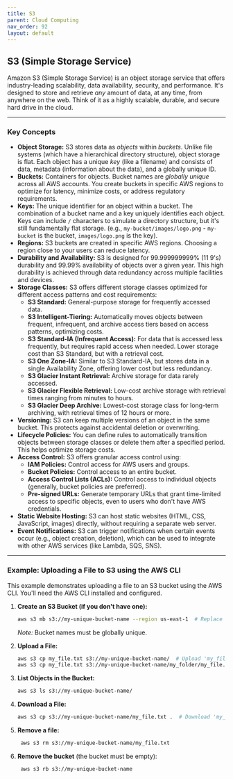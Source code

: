 ```yaml
---
title: S3
parent: Cloud Computing
nav_order: 92
layout: default
---
```


## S3 (Simple Storage Service)

Amazon S3 (Simple Storage Service) is an object storage service that offers industry-leading scalability, data availability, security, and performance.  It's designed to store and retrieve *any* amount of data, at any time, from anywhere on the web.  Think of it as a highly scalable, durable, and secure hard drive in the cloud.

---

### Key Concepts

*   **Object Storage:**  S3 stores data as *objects* within *buckets*.  Unlike file systems (which have a hierarchical directory structure), object storage is flat.  Each object has a unique *key* (like a filename) and consists of data, metadata (information about the data), and a globally unique ID.
*   **Buckets:**  Containers for objects.  Bucket names are *globally unique* across all AWS accounts.  You create buckets in specific AWS regions to optimize for latency, minimize costs, or address regulatory requirements.
*   **Keys:**  The unique identifier for an object within a bucket.  The combination of a bucket name and a key uniquely identifies each object.  Keys can include `/` characters to simulate a directory structure, but it's still fundamentally flat storage.  (e.g., `my-bucket/images/logo.png` - `my-bucket` is the bucket, `images/logo.png` is the key).
*   **Regions:**  S3 buckets are created in specific AWS regions.  Choosing a region close to your users can reduce latency.
*   **Durability and Availability:**  S3 is designed for 99.999999999% (11 9's) durability and 99.99% availability of objects over a given year. This high durability is achieved through data redundancy across multiple facilities and devices.
*   **Storage Classes:**  S3 offers different storage classes optimized for different access patterns and cost requirements:
    *   **S3 Standard:**  General-purpose storage for frequently accessed data.
    *   **S3 Intelligent-Tiering:**  Automatically moves objects between frequent, infrequent, and archive access tiers based on access patterns, optimizing costs.
    *   **S3 Standard-IA (Infrequent Access):**  For data that is accessed less frequently, but requires rapid access when needed.  Lower storage cost than S3 Standard, but with a retrieval cost.
    *   **S3 One Zone-IA:**  Similar to S3 Standard-IA, but stores data in a single Availability Zone, offering lower cost but less redundancy.
    *   **S3 Glacier Instant Retrieval:** Archive storage for data rarely accessed.
    *   **S3 Glacier Flexible Retrieval:**  Low-cost archive storage with retrieval times ranging from minutes to hours.
    *   **S3 Glacier Deep Archive:**  Lowest-cost storage class for long-term archiving, with retrieval times of 12 hours or more.
*   **Versioning:**  S3 can keep multiple versions of an object in the same bucket.  This protects against accidental deletion or overwriting.
*   **Lifecycle Policies:**  You can define rules to automatically transition objects between storage classes or delete them after a specified period.  This helps optimize storage costs.
*   **Access Control:**  S3 offers granular access control using:
    *   **IAM Policies:**  Control access for AWS users and groups.
    *   **Bucket Policies:**  Control access to an entire bucket.
    *   **Access Control Lists (ACLs):**  Control access to individual objects (generally, bucket policies are preferred).
    *   **Pre-signed URLs:**  Generate temporary URLs that grant time-limited access to specific objects, even to users who don't have AWS credentials.
*   **Static Website Hosting:**  S3 can host static websites (HTML, CSS, JavaScript, images) directly, without requiring a separate web server.
*   **Event Notifications:** S3 can trigger notifications when certain events occur (e.g., object creation, deletion), which can be used to integrate with other AWS services (like Lambda, SQS, SNS).

---

### Example: Uploading a File to S3 using the AWS CLI

This example demonstrates uploading a file to an S3 bucket using the AWS CLI. You'll need the AWS CLI installed and configured.

1.  **Create an S3 Bucket (if you don't have one):**

    ```bash
    aws s3 mb s3://my-unique-bucket-name --region us-east-1  # Replace with a unique bucket name and your desired region
    ```

    *Note:* Bucket names must be globally unique.

2.  **Upload a File:**

    ```bash
    aws s3 cp my_file.txt s3://my-unique-bucket-name/  # Upload 'my_file.txt' to the root of the bucket
    aws s3 cp my_file.txt s3://my-unique-bucket-name/my_folder/my_file.txt  # Upload to a "folder" (key prefix)
    ```

3.  **List Objects in the Bucket:**

    ```bash
    aws s3 ls s3://my-unique-bucket-name/
    ```

4.  **Download a File:**

    ```bash
    aws s3 cp s3://my-unique-bucket-name/my_file.txt .  # Download 'my_file.txt' to the current directory
    ```

5. **Remove a file:**
    ```bash
     aws s3 rm s3://my-unique-bucket-name/my_file.txt
    ```

6. **Remove the bucket** (the bucket must be empty):

   ```bash
    aws s3 rb s3://my-unique-bucket-name
    ```